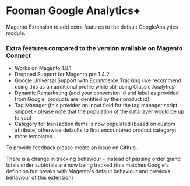 Fooman Google Analytics+
===================

Magento Extension to add extra features to the default GoogleAnalytics module.

### Extra features compared to the version available on Magento Connect

- Works on Magento 1.8.1
- Dropped Support for Magento pre 1.4.2
- Google Universal Support with Ecommerce Tracking (we recommend using this as an additional profile while still using Classic Analytics)
- Dynamic Remarketing (add your conversion id and label as provided from Google, products are identified by their product id)
- Tag Manager (this provides an input field for the tag manager script snippet - please note that the population of the data layer would be up to you)
- Category for transaction items is now populated (based on custom attribute, otherwise defaults to first encountered product category)
- more templates

To provide feedback please create an issue on Github.

There is a change in tracking behaviour - instead of passing order grand totals order subtotals are now being tracked (this matches Google's definition but breaks with Magento's default behaviour and previous behaviour of this extension)
